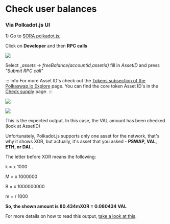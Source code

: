 # Check user balances

### Via Polkadot.js UI

1\) Go to [SORA polkadot.js](https://polkadot.js.org/apps/?rpc=wss%3A%2F%2Fws.sora2.soramitsu.co.jp#/rpc);

Click on **Developer** and then **RPC calls**

![](/.gitbook/assets/1.PNG)

Select _*assets* → *freeBalance(accountid,assetid)* fill in *AssetID* and press *"Submit RPC call"*

::: info
For more Asset ID's check out the [Tokens subsection of the Polkaswap.io Explore](https://polkaswap.io/#/explore/tokens) page. You can find the core token Asset ID's in the [Check supply](check-supply.md) page.
:::

![](/.gitbook/assets/Cattura.PNG)

![](/.gitbook/assets/12.jpg)

This is the expected output. In this case, the VAL amount has been checked (look at AssetID)

Unfortunately, Polkadot.js supports only one asset for the network, that's why it shows XOR, but actually, it's asset that you asked - **PSWAP, VAL, ETH, or DAI..**

The letter before XOR means the following:

k =  x 1000&#x20;

M _=_ x 1000000&#x20;

B = x 1000000000

m = / 1000

**So, the shown amount is 80.434mXOR = 0.080434 VAL**

For more details on how to read this output, [take a look at this](check-supply.md#how-to-read-the-results).
